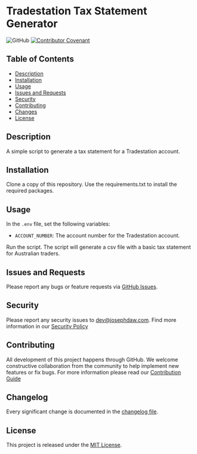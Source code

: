 # Tradestation Tax Statement Generator
![GitHub](https://img.shields.io/github/license/josephdaw/ts-tax-statement)
[![Contributor Covenant](https://img.shields.io/badge/Contributor%20Covenant-2.1-4baaaa.svg)](code_of_conduct.md)


## Table of Contents
- [Description](#description)
- [Installation](#installation)
- [Usage](#usage)
- [Issues and Requests](#issues-and-requests)
- [Security](#security)
- [Contributing](#contributing)
- [Changes](#changelog)
- [License](#license)


## Description
A simple script to generate a tax statement for a Tradestation account.

## Installation
Clone a copy of this repository. Use the requirements.txt to install the required packages.

## Usage
In the `.env` file, set the following variables:
- `ACCOUNT_NUMBER`: The account number for the Tradestation account.

Run the script. The script will generate a csv file with a basic tax statement for Australian traders.


## Issues and Requests
Please report any bugs or feature requests via [GitHub Issues](https://github.com/josephdaw/ts-tax-statement/issues). 

## Security 
Please report any security issues to [dev@josephdaw.com](mailto:dev@josephdaw.com). Find more information in our [Security Policy](.github/SECURITY.md)

## Contributing
All development of this project happens through GitHub. We welcome constructive collaboration from the community to help implement new features or fix bugs. For more information please read our [Contribution Guide](.github/CONTRIBUTING.md)

## Changelog
Every significant change is documented in the [changelog file](CHANGELOG.md). 

## License
This project is released under the [MIT License](LICENSE).

